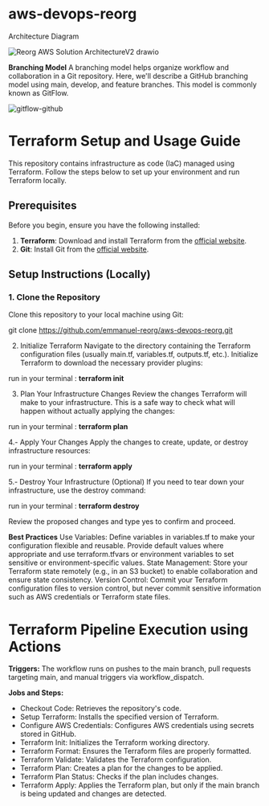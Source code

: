 # aws-devops-reorg

Architecture Diagram

![Reorg AWS Solution ArchitectureV2 drawio](https://github.com/user-attachments/assets/0c4b1d75-5a4e-483d-99d6-45f6304a1f92)

**Branching Model**
A branching model helps organize workflow and collaboration in a Git repository. Here, we'll describe a GitHub branching model using main, develop, and feature branches. This model is commonly known as GitFlow.

![gitflow-github](https://github.com/user-attachments/assets/40bc12f7-94a8-4730-a66f-d239ee4a5c78)


# Terraform Setup and Usage Guide

This repository contains infrastructure as code (IaC) managed using Terraform. Follow the steps below to set up your environment and run Terraform locally.

## Prerequisites

Before you begin, ensure you have the following installed:

1. **Terraform**: Download and install Terraform from the [official website](https://www.terraform.io/downloads.html).
2. **Git**: Install Git from the [official website](https://git-scm.com/downloads).

## Setup Instructions (Locally)

### 1. Clone the Repository

Clone this repository to your local machine using Git:

git clone https://github.com/emmanuel-reorg/aws-devops-reorg.git

2. Initialize Terraform
Navigate to the directory containing the Terraform configuration files (usually main.tf, variables.tf, outputs.tf, etc.). Initialize Terraform to download the necessary provider plugins:

run in your terminal : **terraform init**

3. Plan Your Infrastructure Changes
Review the changes Terraform will make to your infrastructure. This is a safe way to check what will happen without actually applying the changes:

run in your terminal : **terraform plan**

4.- Apply Your Changes
Apply the changes to create, update, or destroy infrastructure resources:

run in your terminal : **terraform apply**

5.- Destroy Your Infrastructure (Optional)
If you need to tear down your infrastructure, use the destroy command:

run in your terminal : **terraform destroy**

Review the proposed changes and type yes to confirm and proceed.

**Best Practices**
Use Variables: Define variables in variables.tf to make your configuration flexible and reusable. Provide default values where appropriate and use terraform.tfvars or environment variables to set sensitive or environment-specific values.
State Management: Store your Terraform state remotely (e.g., in an S3 bucket) to enable collaboration and ensure state consistency.
Version Control: Commit your Terraform configuration files to version control, but never commit sensitive information such as AWS credentials or Terraform state files.


# **Terraform Pipeline Execution using Actions**

**Triggers:** The workflow runs on pushes to the main branch, pull requests targeting main, and manual triggers via workflow_dispatch.

**Jobs and Steps:**

- Checkout Code: Retrieves the repository's code.
- Setup Terraform: Installs the specified version of Terraform.
- Configure AWS Credentials: Configures AWS credentials using secrets stored in GitHub.
- Terraform Init: Initializes the Terraform working directory.
- Terraform Format: Ensures the Terraform files are properly formatted.
- Terraform Validate: Validates the Terraform configuration.
- Terraform Plan: Creates a plan for the changes to be applied.
- Terraform Plan Status: Checks if the plan includes changes.
- Terraform Apply: Applies the Terraform plan, but only if the main branch is being updated and changes are detected.


